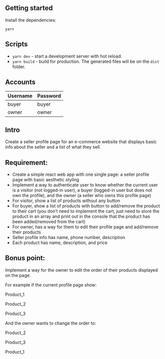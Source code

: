 ## Getting started

Install the dependencies:

```
yarn
```

## Scripts

- `yarn dev` - start a development server with hot reload.
- `yarn build` - build for production. The generated files will be on the `dist` folder.

## Accounts

| Username | Password |
|----------|----------|
| buyer    | buyer    |
| owner    | owner    |

## Intro

Create a seller profile page for an e-commerce website that displays basic
info about the seller and a list of what they sell.

## Requirement:

- Create a simple react web app with one single page: a seller profile page with basic
  aesthetic styling
- Implement a way to authenticate user to know whether the current user is a visitor (not
  logged-in user), a buyer (logged-in user but does not own the profile), and the owner (a
  seller who owns this profile page)
- For visitor, show a list of products without any button
- For buyer, show a list of products with button to add/remove the product to their cart (you
  don’t need to implement the cart, just need to store the product in an array and print out
  in the console that the product has been added/removed from the cart)
- For owner, has a way for them to edit their profile page and add/remove their products
- Seller profile info has name, phone number, description
- Each product has name, description, and price

## Bonus point:

Implement a way for the owner to edit the order of their products displayed on the page.

For example if the current profile page show:

Product_1

Product_2

Product_3

And the owner wants to change the order to:

Product_2

Product_3

Product_1
